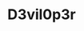 ---
title: D3vil0p3r
github: https://github.com/D3vil0p3r
mode: dark
transition: 1s
score: 73.4
archetype:
- Animation
- Little Bit of Everything
- Editor’s Choice
---